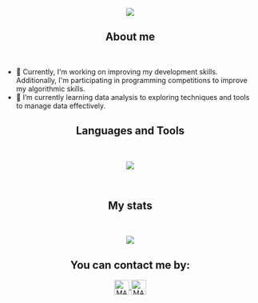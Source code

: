 <p align="center">
  <a href="https://github.com/CodeWhiteWeb/CodeWhiteWeb"><img src="https://readme-typing-svg.herokuapp.com?color=A476C7&center=true&vCenter=true&lines=Hi,I'm+Sofia+Andrade"></a>
</p>

<h2 align="center">About me</h2>
<br>

- 🔭 Currently, I'm working on improving my development skills. Additionally, I'm participating in programming competitions to improve my algorithmic skills.
- 🌱 I’m currently learning data analysis to exploring techniques and tools to manage data effectively.

<h2 align="center">Languages ​​and Tools</h2>
<br>

<p align="center">
  <a href="https://skillicons.dev">
    <img src="https://skillicons.dev/icons?i=py,java,js,html,css,bootstrap,react,nodejs,ts,spring,django,mysql,git,github,docker&theme=dark" />
  </a>
</p>
<br>

<h2 align="center">My stats</h2>
<br>

<p align="center">
   <img  align="center"  src="https://stats-seven-smoky.vercel.app/api/top-langs/?username=soandrade6&layout=compact&theme=tokyonight&text_color=C384FF&langs_count=21">
 </p>

<!--
 <p align="center">
<img src="https://github-readme-streak-stats.herokuapp.com?user=soandrade6&theme=tokyonight_duo&hide_border=true"
</p>
-->


<h2 align="center">You can contact me by:</h2>
<p align="center">  
  <a href="https://www.linkedin.com/in/sofia-andrade-palacio/" target="_blank">
    <img align="center" src="https://img.shields.io/badge/linkedin-%231DA1F2.svg?style=for-the-badge&logo=linkedin&logoColor=white" alt="MARV" height="30">
  </a>
    <a href="https://www.instagram.com/s_andrade6/" target="_blank">
    <img align="center" src="https://img.shields.io/badge/instagram-%23E4405F.svg?style=for-the-badge&logo=Instagram&logoColor=white" alt="MARV" height="30">
  </a>
</p>

  


<!--
**soandrade6/soandrade6** is a ✨ _special_ ✨ repository because its `README.md` (this file) appears on your GitHub profile.

Here are some ideas to get you started:

- 🔭 I’m currently working on ...
- 🌱 I’m currently learning ...
- 👯 I’m looking to collaborate on ...
- 🤔 I’m looking for help with ...
- 💬 Ask me about ...
- 📫 How to reach me: ...
- 😄 Pronouns: ...
- ⚡ Fun fact: ...
-->
